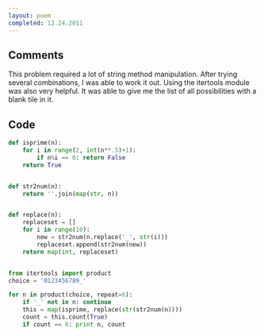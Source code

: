 ```yaml
---
layout: poem
completed: 12.24.2011
---
```


## Comments

This problem required a lot of string method manipulation. After trying several
combinations, I was able to work it out. Using the itertools module was also
very helpful. It was able to give me the list of all possibilities with a blank
tile in it.

## Code

```python
def isprime(n):
	for i in range(2, int(n**.5)+1):
		if n%i == 0: return False
	return True


def str2num(n):
	return ''.join(map(str, n))


def replace(n):
	replaceset = []
	for i in range(10):
		new = str2num(n.replace('_', str(i)))
		replaceset.append(str2num(new))
	return map(int, replaceset)


from itertools import product
choice = '0123456789_'

for n in product(choice, repeat=6):
	if '_' not in n: continue
	this = map(isprime, replace(str(str2num(n))))
	count = this.count(True)
	if count == 8: print n, count
```
